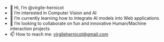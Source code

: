 - 👋 Hi, I’m @virgile-hernicot
- 👀 I’m interested in Computer Vision and AI
- 🌱 I’m currently learning how to integrate AI models into Web applications
- 💞️ I’m looking to collaborate on fun and innovative Human/Machine interaction projects
- 📫 How to reach me: virgilehernicot@gmail.com

<!---
virgile-hernicot/virgile-hernicot is a ✨ special ✨ repository because its `README.md` (this file) appears on your GitHub profile.
You can click the Preview link to take a look at your changes.
--->
